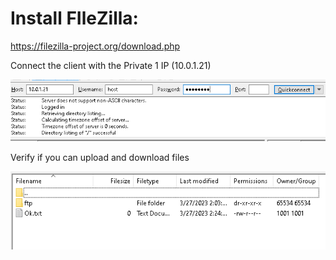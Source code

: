 # Install FIleZilla:

https://filezilla-project.org/download.php

Connect the client with the Private 1 IP (10.0.1.21)

![Login.png](Login.png)

Verify if you can upload and download files

![Files.png](Files.png)
